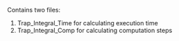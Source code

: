 Contains two files:
1) Trap_Integral_Time for calculating execution time
2) Trap_Integral_Comp for calculating computation steps
